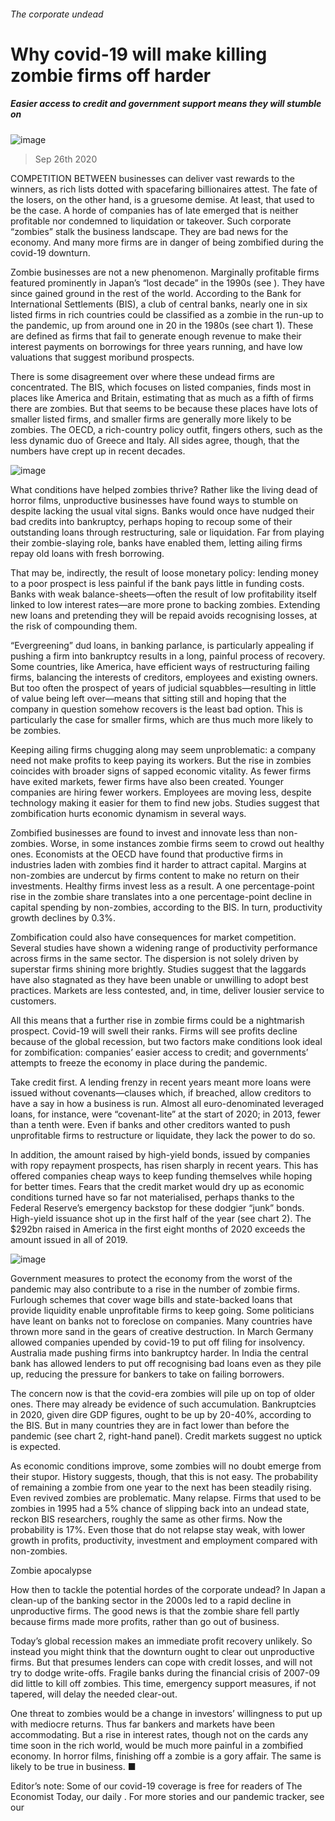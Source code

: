 ###### The corporate undead
# Why covid-19 will make killing zombie firms off harder 
##### Easier access to credit and government support means they will stumble on 
![image](images/20200926_FND001_1.jpg) 
> Sep 26th 2020 
COMPETITION BETWEEN businesses can deliver vast rewards to the winners, as rich lists dotted with spacefaring billionaires attest. The fate of the losers, on the other hand, is a gruesome demise. At least, that used to be the case. A horde of companies has of late emerged that is neither profitable nor condemned to liquidation or takeover. Such corporate “zombies” stalk the business landscape. They are bad news for the economy. And many more firms are in danger of being zombified during the covid-19 downturn.
Zombie businesses are not a new phenomenon. Marginally profitable firms featured prominently in Japan’s “lost decade” in the 1990s (see ). They have since gained ground in the rest of the world. According to the Bank for International Settlements (BIS), a club of central banks, nearly one in six listed firms in rich countries could be classified as a zombie in the run-up to the pandemic, up from around one in 20 in the 1980s (see chart 1). These are defined as firms that fail to generate enough revenue to make their interest payments on borrowings for three years running, and have low valuations that suggest moribund prospects.

There is some disagreement over where these undead firms are concentrated. The BIS, which focuses on listed companies, finds most in places like America and Britain, estimating that as much as a fifth of firms there are zombies. But that seems to be because these places have lots of smaller listed firms, and smaller firms are generally more likely to be zombies. The OECD, a rich-country policy outfit, fingers others, such as the less dynamic duo of Greece and Italy. All sides agree, though, that the numbers have crept up in recent decades.
![image](images/20200926_FNC747_0.png) 

What conditions have helped zombies thrive? Rather like the living dead of horror films, unproductive businesses have found ways to stumble on despite lacking the usual vital signs. Banks would once have nudged their bad credits into bankruptcy, perhaps hoping to recoup some of their outstanding loans through restructuring, sale or liquidation. Far from playing their zombie-slaying role, banks have enabled them, letting ailing firms repay old loans with fresh borrowing.
That may be, indirectly, the result of loose monetary policy: lending money to a poor prospect is less painful if the bank pays little in funding costs. Banks with weak balance-sheets—often the result of low profitability itself linked to low interest rates—are more prone to backing zombies. Extending new loans and pretending they will be repaid avoids recognising losses, at the risk of compounding them.
“Evergreening” dud loans, in banking parlance, is particularly appealing if pushing a firm into bankruptcy results in a long, painful process of recovery. Some countries, like America, have efficient ways of restructuring failing firms, balancing the interests of creditors, employees and existing owners. But too often the prospect of years of judicial squabbles—resulting in little of value being left over—means that sitting still and hoping that the company in question somehow recovers is the least bad option. This is particularly the case for smaller firms, which are thus much more likely to be zombies.
Keeping ailing firms chugging along may seem unproblematic: a company need not make profits to keep paying its workers. But the rise in zombies coincides with broader signs of sapped economic vitality. As fewer firms have exited markets, fewer firms have also been created. Younger companies are hiring fewer workers. Employees are moving less, despite technology making it easier for them to find new jobs. Studies suggest that zombification hurts economic dynamism in several ways.
Zombified businesses are found to invest and innovate less than non-zombies. Worse, in some instances zombie firms seem to crowd out healthy ones. Economists at the OECD have found that productive firms in industries laden with zombies find it harder to attract capital. Margins at non-zombies are undercut by firms content to make no return on their investments. Healthy firms invest less as a result. A one percentage-point rise in the zombie share translates into a one percentage-point decline in capital spending by non-zombies, according to the BIS. In turn, productivity growth declines by 0.3%.
Zombification could also have consequences for market competition. Several studies have shown a widening range of productivity performance across firms in the same sector. The dispersion is not solely driven by superstar firms shining more brightly. Studies suggest that the laggards have also stagnated as they have been unable or unwilling to adopt best practices. Markets are less contested, and, in time, deliver lousier service to customers.
All this means that a further rise in zombie firms could be a nightmarish prospect. Covid-19 will swell their ranks. Firms will see profits decline because of the global recession, but two factors make conditions look ideal for zombification: companies’ easier access to credit; and governments’ attempts to freeze the economy in place during the pandemic.
Take credit first. A lending frenzy in recent years meant more loans were issued without covenants—clauses which, if breached, allow creditors to have a say in how a business is run. Almost all euro-denominated leveraged loans, for instance, were “covenant-lite” at the start of 2020; in 2013, fewer than a tenth were. Even if banks and other creditors wanted to push unprofitable firms to restructure or liquidate, they lack the power to do so.
In addition, the amount raised by high-yield bonds, issued by companies with ropy repayment prospects, has risen sharply in recent years. This has offered companies cheap ways to keep funding themselves while hoping for better times. Fears that the credit market would dry up as economic conditions turned have so far not materialised, perhaps thanks to the Federal Reserve’s emergency backstop for these dodgier “junk” bonds. High-yield issuance shot up in the first half of the year (see chart 2). The $292bn raised in America in the first eight months of 2020 exceeds the amount issued in all of 2019.
![image](images/20200926_FNC774.png) 

Government measures to protect the economy from the worst of the pandemic may also contribute to a rise in the number of zombie firms. Furlough schemes that cover wage bills and state-backed loans that provide liquidity enable unprofitable firms to keep going. Some politicians have leant on banks not to foreclose on companies. Many countries have thrown more sand in the gears of creative destruction. In March Germany allowed companies upended by covid-19 to put off filing for insolvency. Australia made pushing firms into bankruptcy harder. In India the central bank has allowed lenders to put off recognising bad loans even as they pile up, reducing the pressure for bankers to take on failing borrowers.
The concern now is that the covid-era zombies will pile up on top of older ones. There may already be evidence of such accumulation. Bankruptcies in 2020, given dire GDP figures, ought to be up by 20-40%, according to the BIS. But in many countries they are in fact lower than before the pandemic (see chart 2, right-hand panel). Credit markets suggest no uptick is expected.
As economic conditions improve, some zombies will no doubt emerge from their stupor. History suggests, though, that this is not easy. The probability of remaining a zombie from one year to the next has been steadily rising. Even revived zombies are problematic. Many relapse. Firms that used to be zombies in 1995 had a 5% chance of slipping back into an undead state, reckon BIS researchers, roughly the same as other firms. Now the probability is 17%. Even those that do not relapse stay weak, with lower growth in profits, productivity, investment and employment compared with non-zombies.
Zombie apocalypse
How then to tackle the potential hordes of the corporate undead? In Japan a clean-up of the banking sector in the 2000s led to a rapid decline in unproductive firms. The good news is that the zombie share fell partly because firms made more profits, rather than go out of business.
Today’s global recession makes an immediate profit recovery unlikely. So instead you might think that the downturn ought to clear out unproductive firms. But that presumes lenders can cope with credit losses, and will not try to dodge write-offs. Fragile banks during the financial crisis of 2007-09 did little to kill off zombies. This time, emergency support measures, if not tapered, will delay the needed clear-out.
One threat to zombies would be a change in investors’ willingness to put up with mediocre returns. Thus far bankers and markets have been accommodating. But a rise in interest rates, though not on the cards any time soon in the rich world, would be much more painful in a zombified economy. In horror films, finishing off a zombie is a gory affair. The same is likely to be true in business. ■
Editor’s note: Some of our covid-19 coverage is free for readers of The Economist Today, our daily . For more stories and our pandemic tracker, see our 
